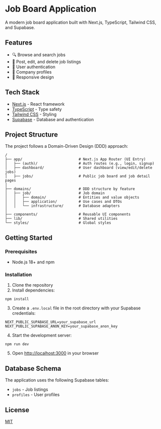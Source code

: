 # Job Board Application

A modern job board application built with Next.js, TypeScript, Tailwind CSS, and Supabase.

## Features

- 🔍 Browse and search jobs
- 📝 Post, edit, and delete job listings
- 👥 User authentication
- 💼 Company profiles
- 📱 Responsive design

## Tech Stack

- [Next.js](https://nextjs.org/) - React framework
- [TypeScript](https://www.typescriptlang.org/) - Type safety
- [Tailwind CSS](https://tailwindcss.com/) - Styling
- [Supabase](https://supabase.com/) - Database and authentication

## Project Structure

The project follows a Domain-Driven Design (DDD) approach:

```
/
├── app/                          # Next.js App Router (UI Entry)
│   ├── (auth)/                   # Auth routes (e.g., login, signup)
│   ├── dashboard/                # User dashboard (view/edit/delete jobs)
│   ├── jobs/                     # Public job board and job detail pages
│
├── domains/                      # DDD structure by feature
│   ├── job/                      # Job domain
│   │   ├── domain/               # Entities and value objects
│   │   ├── application/          # Use cases and DTOs
│   │   └── infrastructure/       # Database adapters
│
├── components/                   # Reusable UI components
├── lib/                          # Shared utilities
└── styles/                       # Global styles
```

## Getting Started

### Prerequisites

- Node.js 18+ and npm

### Installation

1. Clone the repository
2. Install dependencies:

```
npm install
```

3. Create a `.env.local` file in the root directory with your Supabase credentials:

```
NEXT_PUBLIC_SUPABASE_URL=your_supabase_url
NEXT_PUBLIC_SUPABASE_ANON_KEY=your_supabase_anon_key
```

4. Start the development server:

```
npm run dev
```

5. Open [http://localhost:3000](http://localhost:3000) in your browser

## Database Schema

The application uses the following Supabase tables:

- `jobs` - Job listings
- `profiles` - User profiles

## License

[MIT](LICENSE) 